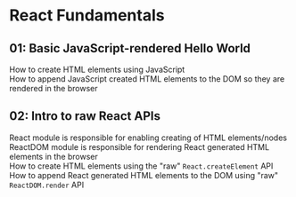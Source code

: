 # React Fundamentals

## 01: Basic JavaScript-rendered Hello World
How to create HTML elements using JavaScript  
How to append JavaScript created HTML elements to the DOM so they are rendered in the browser  


## 02: Intro to raw React APIs
React module is responsible for enabling creating of HTML elements/nodes  
ReactDOM module is responsible for rendering React generated HTML elements in the browser  
How to create HTML elements using the "raw" `React.createElement` API  
How to append React generated HTML elements to the DOM using "raw" `ReactDOM.render` API
